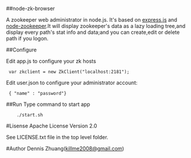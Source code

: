 ##node-zk-browser

A zookeeper web administrator in node.js. It's based on [express.js](http://expressjs.com/) and [node-zookeeper](https://github.com/yfinkelstein/node-zookeeper).It will display zookeeper's data as a lazy loading tree,and display every path's stat info and data;and you can create,edit or delete path if you logon.

##Configure

Edit app.js to configure your zk hosts

     var zkclient = new ZkClient("localhost:2181");

Edit user.json to configure your administrator account:

     { "name" : "password"}

##Run
Type command to start app

        ./start.sh

#Lisense
        Apache License Version 2.0

See LICENSE.txt file in the top level folder.

#Author
Dennis Zhuang(killme2008@gmail.com)
